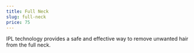 ```yaml
---
title: Full Neck
slug: full-neck
price: 75
---
```


IPL technology provides a safe and effective way to remove unwanted hair from the full neck.
